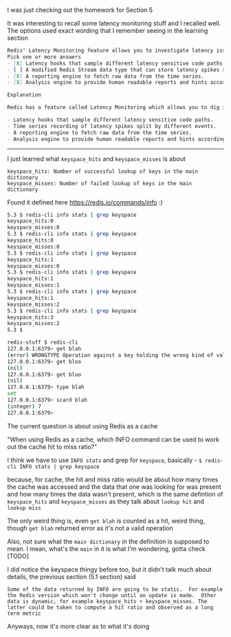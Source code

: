 I was just checking out the homework for Section 5

It was interesting to recall some latency monitoring stuff and I recalled well. The options used exact wording that I remember seeing in the learning section

```markdown
Redis' Latency Monitoring feature allows you to investigate latency issues. Which of the following components make up the Latency Monitor?
Pick one or more answers
- [X] Latency hooks that sample different latency sensitive code paths.
- [ ] A modified Redis Stream data type that can store latency spikes split by different events.
- [X] A reporting engine to fetch raw data from the time series.
- [X] Analysis engine to provide human readable reports and hints according to the measurements.

Explanation

Redis has a feature called Latency Monitoring which allows you to dig into possible latency issues. Latency monitoring is composed of the following conceptual parts:

- Latency hooks that sample different latency sensitive code paths.
- Time series recording of latency spikes split by different events.
- A reporting engine to fetch raw data from the time series.
- Analysis engine to provide human readable reports and hints according to the measurements.
```

---

I just learned what `keyspace_hits` and `keyspace_misses` is about

```
keyspace_hits: Number of successful lookup of keys in the main dictionary
keyspace_misses: Number of failed lookup of keys in the main dictionary
```

Found it defined here https://redis.io/commands/info :)

```bash
5.3 $ redis-cli info stats | grep keyspace
keyspace_hits:0
keyspace_misses:0
5.3 $ redis-cli info stats | grep keyspace
keyspace_hits:0
keyspace_misses:0
5.3 $ redis-cli info stats | grep keyspace
keyspace_hits:1
keyspace_misses:0
5.3 $ redis-cli info stats | grep keyspace
keyspace_hits:1
keyspace_misses:1
5.3 $ redis-cli info stats | grep keyspace
keyspace_hits:1
keyspace_misses:2
5.3 $ redis-cli info stats | grep keyspace
keyspace_hits:3
keyspace_misses:2
5.3 $ 
```

```bash
redis-stuff $ redis-cli
127.0.0.1:6379> get blah
(error) WRONGTYPE Operation against a key holding the wrong kind of value
127.0.0.1:6379> get bloo
(nil)
127.0.0.1:6379> get bloo
(nil)
127.0.0.1:6379> type blah
set
127.0.0.1:6379> scard blah
(integer) 7
127.0.0.1:6379> 
```

The current question is about using Redis as a cache

"When using Redis as a cache, which INFO command can be used to work out the cache hit to miss ratio?"

I think we have to use `INFO stats` and grep for `keyspace`, basically - `$ redis-cli INFO stats | grep keyspace`

because, for cache, the hit and miss ratio would be about how many times the cache was accessed and the data that one was looking for was present and how many times the data wasn't present, which is the same defintion of `keyspace_hits` and `keyspace_misses` as they talk about `lookup hit` and `lookup miss`

The only weird thing is, even `get blah` is counted as a hit, weird thing, though `get blah` returned error as it's not a valid operation

Also, not sure what the `main dictionary` in the definition is supposed to mean. I mean, what's the `main` in it is what I'm wondering, gotta check [TODO]

I did notice the keyspace thingy before too, but it didn't talk much about details, the previous section (5.1 section) said

```
Some of the data returned by INFO are going to be static.  For example the Redis version which won't change until an update is made.  Other data is dynamic, for example keyspace_hits ÷ keyspace_misses. The latter could be taken to compute a hit ratio and observed as a long term metric
```

Anyways, now it's more clear as to what it's doing


